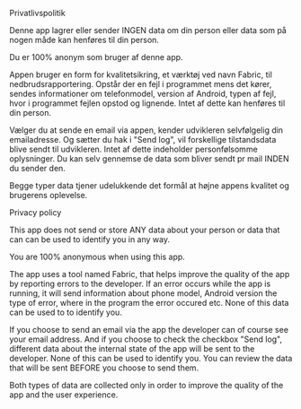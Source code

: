 Privatlivspolitik

Denne app lagrer eller sender INGEN data om din person eller data som på nogen måde kan henføres til din person.

Du er 100% anonym som bruger af denne app.

Appen bruger en form for kvalitetsikring, et værktøj ved navn Fabric, til nedbrudsrapportering. Opstår der en fejl i programmet mens det kører, sendes informationer om telefonmodel, version af Android, typen af fejl, hvor i programmet fejlen opstod og lignende. Intet af dette kan henføres til din person.

Vælger du at sende en email via appen, kender udvikleren selvfølgelig din emailadresse. Og sætter du hak i "Send log", vil forskellige tilstandsdata blive sendt til udvikleren. Intet af dette indeholder personfølsomme oplysninger. Du kan selv gennemse de data som bliver sendt pr mail INDEN du sender den.

Begge typer data tjener udelukkende det formål at højne appens kvalitet og brugerens oplevelse.



Privacy policy

This app does not send or store ANY data about your person or data that can can be used to identify you in any way.

You are 100% anonymous when using this app.

The app uses a tool named Fabric, that helps improve the quality of the app by reporting errors to the developer.
If an error occurs while the app is running, it will send information about phone model, Android version the type of error, where in the program the error occured etc. None of this data can be used to to identify you.

If you choose to send an email via the app the developer can of course see your email address. And if you choose to check the checkbox "Send log", different data about the internal state of the app will be sent to the developer. None of this can be used to identify you. You can review the data that will be sent BEFORE you choose to send them.

Both types of data are collected only in order to improve the quality of the app and the user experience.


